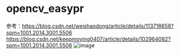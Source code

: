 # opencv_easypr
参考：https://blog.csdn.net/weishaodong/article/details/113716658?spm=1001.2014.3001.5506
https://blog.csdn.net/keepmoving0407/article/details/102964082?spm=1001.2014.3001.5506
![image](https://user-images.githubusercontent.com/81848714/208677206-006be818-686a-4798-977d-9f863d052903.png)
